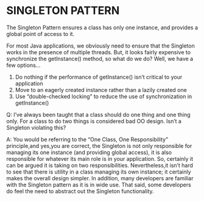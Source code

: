 # SINGLETON PATTERN

The Singleton Pattern ensures a class has only one instance, and provides a global point of access to it.

For most Java applications, we obviously need to ensure that the Singleton works in the presence of multiple threads. 
But, it looks fairly expensive to synchronize the getInstance() method, so what do we do?
Well, we have a few options...

1. Do nothing if the performance of getInstance() isn’t critical to
   your application
2. Move to an eagerly created instance rather than a lazily
   created one
3. Use “double-checked locking” to reduce the use of synchronization in getInstance()





Q: I’ve always been taught that a class should do one thing and one thing only. For a class to do two things is considered bad OO design. 
Isn’t a Singleton violating this? 

A: You would be referring to the “One Class, One Responsibility” principle,and yes,you are correct, 
the Singleton is not only responsible for managing its one instance (and providing global access), it is also responsible for whatever its main role is in your application. 
So, certainly it can be argued it is taking on two responsibilities. Nevertheless,it isn’t hard to see that there is utility in a class managing its own instance;
it certainly makes the overall design simpler. In addition, many developers are familiar with the Singleton pattern as it is in wide use. 
That said, some developers do feel the need to abstract out the Singleton functionality.
